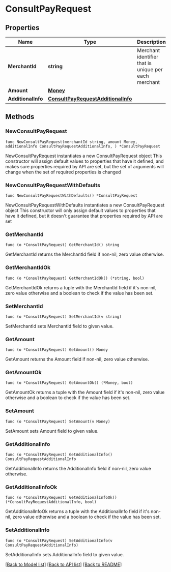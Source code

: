 # ConsultPayRequest

## Properties

Name | Type | Description | Notes
------------ | ------------- | ------------- | -------------
**MerchantId** | **string** | Merchant identifier that is unique per each merchant | 
**Amount** | [**Money**](Money.md) |  | 
**AdditionalInfo** | [**ConsultPayRequestAdditionalInfo**](ConsultPayRequestAdditionalInfo.md) |  | 

## Methods

### NewConsultPayRequest

`func NewConsultPayRequest(merchantId string, amount Money, additionalInfo ConsultPayRequestAdditionalInfo, ) *ConsultPayRequest`

NewConsultPayRequest instantiates a new ConsultPayRequest object
This constructor will assign default values to properties that have it defined,
and makes sure properties required by API are set, but the set of arguments
will change when the set of required properties is changed

### NewConsultPayRequestWithDefaults

`func NewConsultPayRequestWithDefaults() *ConsultPayRequest`

NewConsultPayRequestWithDefaults instantiates a new ConsultPayRequest object
This constructor will only assign default values to properties that have it defined,
but it doesn't guarantee that properties required by API are set

### GetMerchantId

`func (o *ConsultPayRequest) GetMerchantId() string`

GetMerchantId returns the MerchantId field if non-nil, zero value otherwise.

### GetMerchantIdOk

`func (o *ConsultPayRequest) GetMerchantIdOk() (*string, bool)`

GetMerchantIdOk returns a tuple with the MerchantId field if it's non-nil, zero value otherwise
and a boolean to check if the value has been set.

### SetMerchantId

`func (o *ConsultPayRequest) SetMerchantId(v string)`

SetMerchantId sets MerchantId field to given value.


### GetAmount

`func (o *ConsultPayRequest) GetAmount() Money`

GetAmount returns the Amount field if non-nil, zero value otherwise.

### GetAmountOk

`func (o *ConsultPayRequest) GetAmountOk() (*Money, bool)`

GetAmountOk returns a tuple with the Amount field if it's non-nil, zero value otherwise
and a boolean to check if the value has been set.

### SetAmount

`func (o *ConsultPayRequest) SetAmount(v Money)`

SetAmount sets Amount field to given value.


### GetAdditionalInfo

`func (o *ConsultPayRequest) GetAdditionalInfo() ConsultPayRequestAdditionalInfo`

GetAdditionalInfo returns the AdditionalInfo field if non-nil, zero value otherwise.

### GetAdditionalInfoOk

`func (o *ConsultPayRequest) GetAdditionalInfoOk() (*ConsultPayRequestAdditionalInfo, bool)`

GetAdditionalInfoOk returns a tuple with the AdditionalInfo field if it's non-nil, zero value otherwise
and a boolean to check if the value has been set.

### SetAdditionalInfo

`func (o *ConsultPayRequest) SetAdditionalInfo(v ConsultPayRequestAdditionalInfo)`

SetAdditionalInfo sets AdditionalInfo field to given value.



[[Back to Model list]](../README.md#documentation-for-models) [[Back to API list]](../README.md#documentation-for-api-endpoints) [[Back to README]](../README.md)


